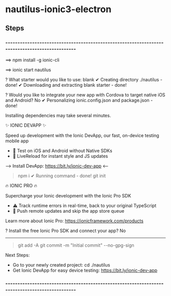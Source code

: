 # nautilus-ionic3-electron


## Steps
### ----------------------------------------------------------------------------------------------

==> npm install -g ionic-cli

==> ionic start nautilus

? What starter would you like to use: blank
✔ Creating directory ./nautilus - done!
✔ Downloading and extracting blank starter - done!

? Would you like to integrate your new app with Cordova to target native iOS and Android? No
✔ Personalizing ionic.config.json and package.json - done!

Installing dependencies may take several minutes.

  ✨   IONIC  DEVAPP  ✨

 Speed up development with the Ionic DevApp, our fast, on-device testing mobile app

  -  🔑   Test on iOS and Android without Native SDKs
  -  🚀   LiveReload for instant style and JS updates

 ️-->    Install DevApp: https://bit.ly/ionic-dev-app    <--

> npm i
✔ Running command - done!
> git init

  🔥   IONIC  PRO  🔥

 Supercharge your Ionic development with the Ionic Pro SDK

  -  ⚠️   Track runtime errors in real-time, back to your original TypeScript
  -  📲   Push remote updates and skip the app store queue

Learn more about Ionic Pro: https://ionicframework.com/products

? Install the free Ionic Pro SDK and connect your app? No

-----------------------------------

> git add -A
> git commit -m "Initial commit" --no-gpg-sign

Next Steps:
* Go to your newly created project: cd ./nautilus
* Get Ionic DevApp for easy device testing: https://bit.ly/ionic-dev-app 

### ----------------------------------------------------------------------------------------------


